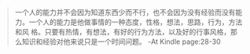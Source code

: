 >一个人的能力并不会因为知道东西少而不行，也不会因为没有经验而没有能力。一个人的能力是他做事情的一种态度，性格，想法，思路，行为，方法和风 格。只要有热情，有想法，有好的行为方法，以及好的行事风格，那么知识和经验对他来说只是一个时间问题。
-At Kindle page:28-30